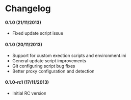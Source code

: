 # Changelog 

#### 0.1.0 (21/11/2013)

- Fixed update script issue

#### 0.1.0 (20/11/2013)

- Support for custom exection scripts and environment.ini
- General update script improvements
- Git configuring script bug fixes
- Better proxy configuration and detection

#### 0.1.0-rc1 (17/11/2013)

- Initial RC version
